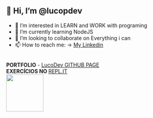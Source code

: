 ## <span>👋 Hi, I’m **@lucopdev**</span>
  
  - 👀 I’m interested in LEARN and WORK with programing
  - 🌱 I’m currently learning NodeJS
  - 💞️ I’m looking to collaborate on Everything i can
  - 📫 How to reach me: -> <a href="https://www.linkedin.com/in/lsrdev/" target="_blank">My Linkedin</a>
  <br>
  
  <div display="inline-table">
  <strong>PORTFOLIO</strong> - <a href="https://lucopdev.github.io/portfolio/index.html" target="_blank">LucoDev GITHUB PAGE</a>
  </div>
  
  <div display="inline-table">
  <strong>EXERCÍCIOS NO </strong><a href="https://replit.com/@lucopunk" target="_blank">REPL.IT
  </div>
  
  <div display="inline-table">
  <img src="https://images.emojiterra.com/google/noto-emoji/v2.034/128px/1f468-1f4bb.png" width="100" target="_blank">
  </div>
  
  
